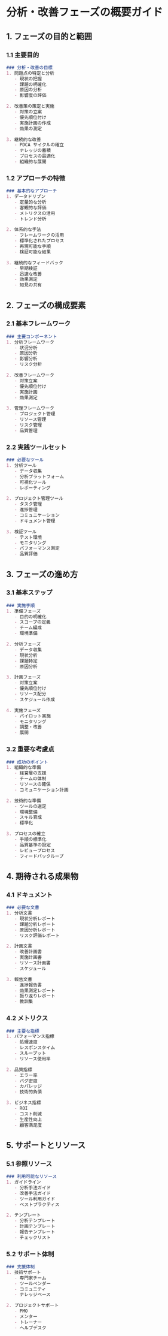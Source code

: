 # 分析・改善フェーズの概要ガイド

## 1. フェーズの目的と範囲

### 1.1 主要目的
```markdown
### 分析・改善の目標
1. 問題点の特定と分析
   - 現状の把握
   - 課題の明確化
   - 原因の分析
   - 影響度の評価

2. 改善策の策定と実施
   - 対策の立案
   - 優先順位付け
   - 実施計画の作成
   - 効果の測定

3. 継続的な改善
   - PDCA サイクルの確立
   - ナレッジの蓄積
   - プロセスの最適化
   - 組織的な展開
```

### 1.2 アプローチの特徴
```markdown
### 基本的なアプローチ
1. データドリブン
   - 定量的な分析
   - 客観的な評価
   - メトリクスの活用
   - トレンド分析

2. 体系的な手法
   - フレームワークの活用
   - 標準化されたプロセス
   - 再現可能な手順
   - 検証可能な結果

3. 継続的なフィードバック
   - 早期検証
   - 迅速な改善
   - 効果測定
   - 知見の共有
```

## 2. フェーズの構成要素

### 2.1 基本フレームワーク
```markdown
### 主要コンポーネント
1. 分析フレームワーク
   - 状況分析
   - 原因分析
   - 影響分析
   - リスク分析

2. 改善フレームワーク
   - 対策立案
   - 優先順位付け
   - 実施計画
   - 効果測定

3. 管理フレームワーク
   - プロジェクト管理
   - リソース管理
   - リスク管理
   - 品質管理
```

### 2.2 実践ツールセット
```markdown
### 必要なツール
1. 分析ツール
   - データ収集
   - 分析プラットフォーム
   - 可視化ツール
   - レポーティング

2. プロジェクト管理ツール
   - タスク管理
   - 進捗管理
   - コミュニケーション
   - ドキュメント管理

3. 検証ツール
   - テスト環境
   - モニタリング
   - パフォーマンス測定
   - 品質評価
```

## 3. フェーズの進め方

### 3.1 基本ステップ
```markdown
### 実施手順
1. 準備フェーズ
   - 目的の明確化
   - スコープの定義
   - チーム編成
   - 環境準備

2. 分析フェーズ
   - データ収集
   - 現状分析
   - 課題特定
   - 原因分析

3. 計画フェーズ
   - 対策立案
   - 優先順位付け
   - リソース配分
   - スケジュール作成

4. 実施フェーズ
   - パイロット実施
   - モニタリング
   - 調整・改善
   - 展開
```

### 3.2 重要な考慮点
```markdown
### 成功のポイント
1. 組織的な準備
   - 経営層の支援
   - チームの体制
   - リソースの確保
   - コミュニケーション計画

2. 技術的な準備
   - ツールの選定
   - 環境整備
   - スキル育成
   - 標準化

3. プロセスの確立
   - 手順の標準化
   - 品質基準の設定
   - レビュープロセス
   - フィードバックループ
```

## 4. 期待される成果物

### 4.1 ドキュメント
```markdown
### 必要な文書
1. 分析文書
   - 現状分析レポート
   - 課題分析レポート
   - 原因分析レポート
   - リスク評価レポート

2. 計画文書
   - 改善計画書
   - 実施計画書
   - リソース計画書
   - スケジュール

3. 報告文書
   - 進捗報告書
   - 効果測定レポート
   - 振り返りレポート
   - 教訓集
```

### 4.2 メトリクス
```markdown
### 主要な指標
1. パフォーマンス指標
   - 処理速度
   - レスポンスタイム
   - スループット
   - リソース使用率

2. 品質指標
   - エラー率
   - バグ密度
   - カバレッジ
   - 技術的負債

3. ビジネス指標
   - ROI
   - コスト削減
   - 生産性向上
   - 顧客満足度
```

## 5. サポートとリソース

### 5.1 参照リソース
```markdown
### 利用可能なリソース
1. ガイドライン
   - 分析手法ガイド
   - 改善手法ガイド
   - ツール利用ガイド
   - ベストプラクティス

2. テンプレート
   - 分析テンプレート
   - 計画テンプレート
   - 報告テンプレート
   - チェックリスト
```

### 5.2 サポート体制
```markdown
### 支援体制
1. 技術サポート
   - 専門家チーム
   - ツールベンダー
   - コミュニティ
   - ナレッジベース

2. プロジェクトサポート
   - PMO
   - メンター
   - トレーナー
   - ヘルプデスク